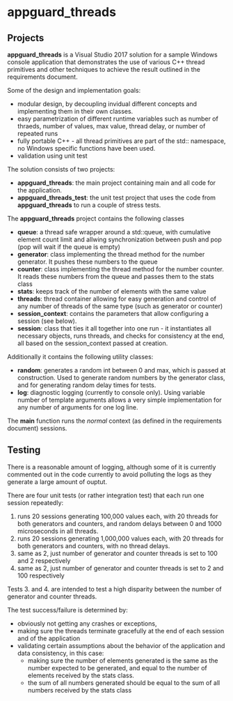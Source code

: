 # appguard_threads

## Projects
**appguard_threads** is a Visual Studio 2017 solution for a sample Windows console application that demonstrates the use of various C++ thread primitives and other techniques to achieve the result outlined in the requirements document.

Some of the design and implementation goals:
- modular design, by decoupling invidual different concepts and implementing them in their own classes.
- easy parametrization of different runtime variables such as number of thraeds, number of values, max value, thread delay, or number of repeated runs
- fully portable C++ - all thread primitives are part of the std:: namespace, no Windows specific functions have been used.
- validation using unit test

The solution consists of two projects:
- **appguard_threads**: the main project containing main and all code for the application.
- **appguard_threads_test**: the unit test project that uses the code from **appguard_threads** to run a couple of stress tests.

The **appguard_threads** project contains the following classes
- **queue**: a thread safe wrapper around a std::queue, with cumulative element count limit and allwing synchronization between push and pop (pop will wait if the queue is empty)
- **generator**: class implementing the thread method for the number generator. It pushes these numbers to the queue
- **counter**: class implementing the thread method for the number counter. It reads these numbers from the queue and passes them to the stats class
- **stats**: keeps track of the number of elements with the same value
- **threads**: thread container allowing for easy generation and control of any number of threads of the same type (such as generator or counter)
- **session_context**: contains the parameters that allow configuring a session (see below).
- **session**: class that ties it all together into one run - it instantiates all necessary objects, runs threads, and checks for consistency at the end, all based on the session_context passed at creation.

Additionally it contains the following utility classes:
- **random**: generates a random int between 0 and max, which is passed at construction. Used to generate random numbers by the generator class, and for generating random delay times for tests.
- **log**: diagnostic logging (currently to console only). Using variable number of template arguments allows a very simple implementation for any number of arguments for one log line.

The **main** function runs the *normal* context (as defined in the requirements document) sessions.

## Testing
There is a reasonable amount of logging, although some of it is currently commented out in the code currently to avoid polluting the logs as they generate a large amount of ouptut.

There are four unit tests (or rather integration test) that each run one session repeatedly:
1. runs 20 sessions generating 100,000 values each, with 20 threads for both generators and counters, and random delays between 0 and 1000 microseconds in all threads.
2. runs 20 sessions generating 1,000,000 values each, with 20 threads for both generators and counters, with no thread delays.
3. same as 2, just number of generator and counter threads is set to 100 and 2 respectively
4. same as 2, just number of generator and counter threads is set to 2 and 100 respectively

Tests 3. and 4. are intended to test a high disparity between the number of generator and counter threads.

The test success/failure is determined by:
* obviously not getting any crashes or exceptions, 
* making sure the threads terminate gracefully at the end of each session and of the application
* validating certain assumptions about the behavior of the application and data consistency, in this case:
  * making sure the number of elements generated is the same as the number expected to be generated, and equal to the number of elements received by the stats class.
  * the sum of all numbers generated should be equal to the sum of all numbers received by the stats class
